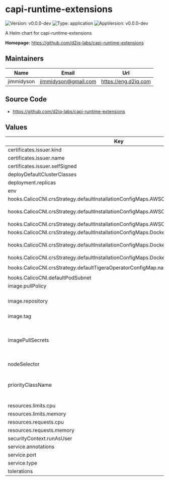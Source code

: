 <!--
 Copyright 2023 D2iQ, Inc. All rights reserved.
 SPDX-License-Identifier: Apache-2.0
 -->

# capi-runtime-extensions

![Version: v0.0.0-dev](https://img.shields.io/badge/Version-v0.0.0--dev-informational?style=flat-square) ![Type: application](https://img.shields.io/badge/Type-application-informational?style=flat-square) ![AppVersion: v0.0.0-dev](https://img.shields.io/badge/AppVersion-v0.0.0--dev-informational?style=flat-square)

A Helm chart for capi-runtime-extensions

**Homepage:** <https://github.com/d2iq-labs/capi-runtime-extensions>

## Maintainers

| Name | Email | Url |
| ---- | ------ | --- |
| jimmidyson | <jimmidyson@gmail.com> | <https://eng.d2iq.com> |

## Source Code

* <https://github.com/d2iq-labs/capi-runtime-extensions>

## Values

| Key | Type | Default | Description |
|-----|------|---------|-------------|
| certificates.issuer.kind | string | `"Issuer"` |  |
| certificates.issuer.name | string | `""` |  |
| certificates.issuer.selfSigned | bool | `true` |  |
| deployDefaultClusterClasses | bool | `true` |  |
| deployment.replicas | int | `1` |  |
| env | object | `{}` |  |
| hooks.CalicoCNI.crsStrategy.defaultInstallationConfigMaps.AWSCluster.configMap.content | string | `""` |  |
| hooks.CalicoCNI.crsStrategy.defaultInstallationConfigMaps.AWSCluster.configMap.name | string | `"calico-cni-installation-awscluster"` |  |
| hooks.CalicoCNI.crsStrategy.defaultInstallationConfigMaps.AWSCluster.create | bool | `true` |  |
| hooks.CalicoCNI.crsStrategy.defaultInstallationConfigMaps.DockerCluster.configMap.content | string | `""` |  |
| hooks.CalicoCNI.crsStrategy.defaultInstallationConfigMaps.DockerCluster.configMap.name | string | `"calico-cni-installation-dockercluster"` |  |
| hooks.CalicoCNI.crsStrategy.defaultInstallationConfigMaps.DockerCluster.create | bool | `true` |  |
| hooks.CalicoCNI.crsStrategy.defaultTigeraOperatorConfigMap.name | string | `"tigera-operator"` |  |
| hooks.CalicoCNI.defaultPodSubnet | string | `"192.168.0.0/16"` |  |
| image.pullPolicy | string | `"IfNotPresent"` |  |
| image.repository | string | `"ghcr.io/d2iq-labs/capi-runtime-extensions"` |  |
| image.tag | string | `""` |  |
| imagePullSecrets | list | `[]` | Optional secrets used for pulling the container image |
| nodeSelector | object | `{}` |  |
| priorityClassName | string | `""` | Optional priority class to be used for the pod. |
| resources.limits.cpu | string | `"100m"` |  |
| resources.limits.memory | string | `"256Mi"` |  |
| resources.requests.cpu | string | `"100m"` |  |
| resources.requests.memory | string | `"128Mi"` |  |
| securityContext.runAsUser | int | `65532` |  |
| service.annotations | object | `{}` |  |
| service.port | int | `443` |  |
| service.type | string | `"ClusterIP"` |  |
| tolerations | list | `[]` |  |
